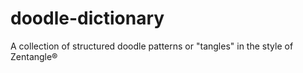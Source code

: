 # doodle-dictionary
A collection of structured doodle patterns or "tangles" in the style of Zentangle®
